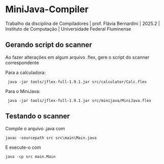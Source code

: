 # MiniJava-Compiler
Trabalho da disciplina de Compiladores | prof. Flávia Bernardini | 2025.2 | Instituto de Computação | Universidade Federal Fluminense

## Gerando script do scanner
Ao fazer alterações em algum arquivo .flex, gere o script do scanner correspondente

Para a calculadora:
```shell
 java -jar tools/jflex-full-1.9.1.jar src/calculator/Calc.flex
```

Para o MiniJava:
```shell
 java -jar tools/jflex-full-1.9.1.jar src/minijava/MiniJava.flex
```

## Testando o scanner
Compile o arquivo .java com 
```shell
javac -sourcepath src src\main\Main.java
```

E execute-o com
```shell
java -cp src main.Main
```
